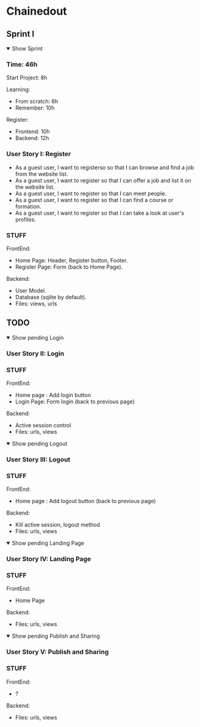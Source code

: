 # Chainedout

## Sprint I
<details open>
<summary>Show Sprint</summary>

### Time: 46h
Start Project: 8h

Learning:
- From scratch: 6h
- Remember: 10h

Register:
- Frontend: 10h
- Backend: 12h

### User Story I: Register
- As a guest user, I want to registerso so that I can browse and find a job from the website list.
- As a guest user, I want to register so that I can offer a job and list it on the website list.
- As a guest user, I want to register so that I can meet people.
- As a guest user, I want to register so that I can find a course or formation.
- As a guest user, I want to register so that I can take a look at user's profiles.

### STUFF
FrontEnd:
- Home Page: Header, Register button, Footer.
- Register Page: Form (back to Home Page).

Backend:
- User Model.
- Database (sqlite by default).
- Files: views, urls
</details>

## TODO
<details open>
<summary>Show pending Login</summary>

### User Story II: Login
### STUFF
FrontEnd:
- Home page : Add login button
- Login Page: Form login (back to previous page)

Backend:
- Active session control
- Files: urls, views

</details>

<details open>
<summary>Show pending Logout</summary>

### User Story III: Logout
### STUFF
FrontEnd:
- Home page : Add logout button (back to previous page)

Backend:
- Kill active session, logout method
- Files: urls, views

</details>

<details open>
<summary>Show pending Landing Page</summary>

### User Story IV: Landing Page
### STUFF
FrontEnd:
- Home Page

Backend:
- Files: urls, views

</details>

<details open>
<summary>Show pending Publish and Sharing</summary>

### User Story V: Publish and Sharing
### STUFF
FrontEnd:
- ?

Backend:
- Files: urls, views

</details>
